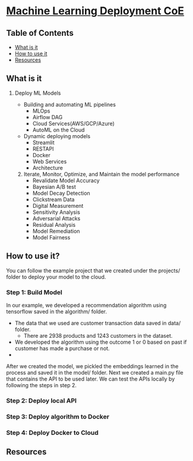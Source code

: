 # [Machine Learning Deployment CoE](https://ml-deployment-coe.readthedocs.io/en/latest/index.html)

## Table of Contents

- [What is it](#what-is-it)
- [How to use it](#how-to-use-it)
- [Resources](#resources)

## What is it

1. Deploy ML Models

   * Building and automating ML pipelines
     * MLOps
     * Airflow DAG
     * Cloud Services(AWS/GCP/Azure)
     * AutoML on the Cloud
   * Dynamic deploying models
     * Streamlit
     * RESTAPI
     * Docker
     * Web Services
     * Architecture

   2. Iterate, Monitor, Optimize, and Maintain the model performance
      * Revalidate Model Accuracy
      * Bayesian A/B test
      * Model Decay Detection
      * Clickstream Data
      * Digital Measurement
      * Sensitivity Analysis
      * Adversarial Attacks
      * Residual Analysis
      * Model Remediation
      * Model Fairness

## How to use it?

  You can follow the example project that we created under the projects/ folder to deploy your model to the cloud. 

### Step 1: Build Model
  In our example, we developed a recommendation algorithm using tensorflow saved in the algorithm/ folder. 
  - The data that we used are customer transaction data saved in data/ folder. 
    - There are 2938 products and 1243 customers in the dataset. 
  - We developed the algorithm using the outcome 1 or 0 based on past if customer has made a purchase or not. 
  - 
  After we created the model, we pickled the embeddings learned in the process and saved it in the model/ folder. 
  Next we created a main.py file that contains the API to be used later. 
  We can test the APIs locally by following the steps in step 2. 
### Step 2: Deploy local API

### Step 3: Deploy algorithm to Docker

### Step 4: Deploy Docker to Cloud


## Resources

